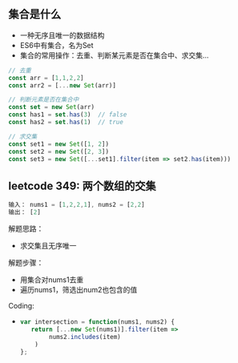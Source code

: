 ## 集合是什么

- 一种无序且唯一的数据结构
- ES6中有集合，名为Set
- 集合的常用操作：去重、判断某元素是否在集合中、求交集...

```javascript
// 去重
const arr = [1,1,2,2]
const arr2 = [...new Set(arr)]

// 判断元素是否在集合中
const set = new Set(arr)
const has1 = set.has(3)  // false
const has2 = set.has(1)  // true

// 求交集
const set1 = new Set([1, 2])
const set2 = new Set([2, 3])
const set3 = new Set([...set1].filter(item => set2.has(item)))
```

 ## leetcode 349: 两个数组的交集

```javascript
输入： nums1 = [1,2,2,1], nums2 = [2,2]
输出： [2]
```

解题思路：

- 求交集且无序唯一

解题步骤：

- 用集合对nums1去重
- 遍历nums1，筛选出num2也包含的值

Coding:

- ```javascript
  var intersection = function(nums1, nums2) {
     return [...new Set(nums1)].filter(item => 
          nums2.includes(item)
      )
  };
  ```

